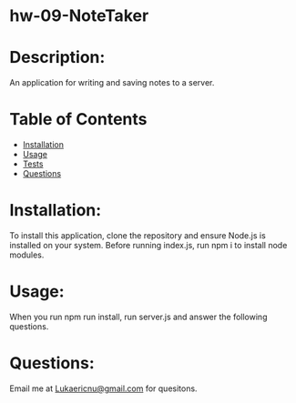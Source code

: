 # hw-09-NoteTaker
# Description: 
An application for writing and saving notes to a server. 

# Table of Contents
* [Installation](#installation)
* [Usage](#usage)
* [Tests](#tests)
* [Questions](#questions)

# Installation:
To install this application, clone the repository and ensure Node.js is installed on your system. Before running index.js, run npm i to install node modules. 
# Usage: 
When you run npm run install, run server.js and answer the following questions.
# Questions:
Email me at Lukaericnu@gmail.com for quesitons.